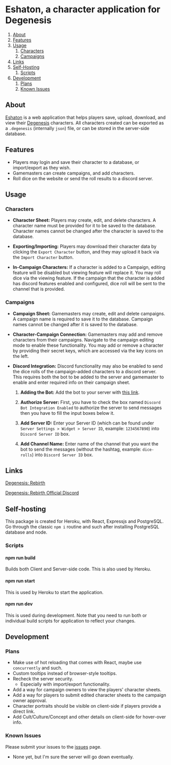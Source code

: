 # Eshaton, a character application for Degenesis

1.  [About](#about)
2.  [Features](#features)
3.  [Usage](#usage)
    1. [Characters](#characters)
    2. [Campaigns](#campaigns)
4.  [Links](#links)
5.  [Self-Hosting](#self-hosting)
    1. [Scripts](#scripts)
6.  [Development](#development)
    1.  [Plans](#plans)
    2.  [Known Issues](#known-issues)

## About

[Eshaton](https://eshaton.herokuapp.com/) is a web application that helps players save, upload, download, and view their [Degenesis](https://degenesis.com/) characters. All characters created can be exported as a `.degenesis` (internally `json`) file, or can be stored in the server-side database.

## Features

-   Players may login and save their character to a database, or import/export as they wish.
-   Gamemasters can create campaigns, and add characters.
-   Roll dice on the website or send the roll results to a discord server.

## Usage

### Characters

-   **Character Sheet:** Players may create, edit, and delete characters. A character name must be provided for it to be saved to the database. Character names cannot be changed after the character is saved to the database.

-   **Exporting/Importing:** Players may download their character data by clicking the `Export Character` button, and they may upload it back via the `Import Character` button.

-   **In-Campaign Characters:** If a character is added to a Campaign, editing feature will be disabled but viewing feature will replace it. You may roll dice via the viewing feature. If the campaign that the character is added has discord features enabled and configured, dice roll will be sent to the channel that is provided.

### Campaigns

-   **Campaign Sheet:** Gamemasters may create, edit and delete campaigns. A campaign name is required to save it to the database. Campaign names cannot be changed after it is saved to the database.

-   **Character-Campaign Connection:** Gamemasters may add and remove characters from their campaigns. Navigate to the campaign editing mode to enable these functionality. You may add or remove a character by providing their secret keys, which are accessed via the key icons on the left.

-   **Discord Integration:** Discord functionality may also be enabled to send the dice rolls of the campaign-added characters to a discord server. This requires both the bot to be added to the server and gamemaster to enable and enter required info on their campaign sheet.

    1. **Adding the Bot:** Add the bot to your server with [this link](https://discord.com/oauth2/authorize?client_id=781077765901385729&scope=bot).

    2. **Authorize Server:** First, you have to check the box named `Discord Bot Integration Enabled` to authorize the server to send messages then you have to fill the input boxes below it.

    3. **Add Server ID:** Enter your Server ID (which can be found under `Server Settings > Widget > Server ID`, example: `1234567890`) into `Discord Server ID` box.

    4. **Add Channel Name:** Enter name of the channel that you want the bot to send the messages (without the hashtag, example: `dice-rolls`) into `Discord Server ID` box.

## Links

[Degenesis: Rebirth](https://degenesis.com/)

[Degenesis: Rebirth Official Discord](https://discord.gg/degenesis)

## Self-hosting

This package is created for Heroku, with React, Expressjs and PostgreSQL. Go through the classic `npm i` routine and such after installing PostgreSQL database and node.

### Scripts

#### npm run build

Builds both Client and Server-side code. This is also used by Heroku.

#### npm run start

This is used by Heroku to start the application.

#### npm run dev

This is used during development. Note that you need to run both or individual build scripts for application to reflect your changes.

## Development
### Plans

-   Make use of hot reloading that comes with React, maybe use `concurrently` and such.
-   Custom tooltips instead of browser-style tooltips.
-   Recheck the server security.
    -   Especially with import/export functionality.
-   Add a way for campaign owners to view the players' character sheets.
-   Add a way for players to submit edited character sheets to the campaign owner approval.
-   Character portraits should be visible on client-side if players provide a direct link.
-   Add Cult/Culture/Concept and other details on client-side for hover-over info.

### Known Issues

Please submit your issues to the [issues](https://github.com/yigitlevent/eshaton/issues) page.

-   None yet, but I'm sure the server will go down eventually.
